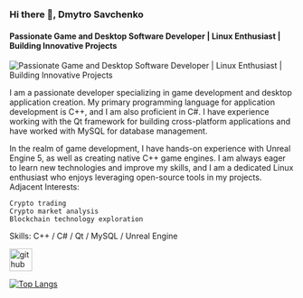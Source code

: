 ### Hi there 👋, Dmytro Savchenko
#### Passionate Game and Desktop Software Developer | Linux Enthusiast | Building Innovative Projects
![Passionate Game and Desktop Software Developer | Linux Enthusiast | Building Innovative Projects](https://arturssmirnovs.github.io/github-profile-readme-generator/images/banner.png)

I am a passionate developer specializing in game development and desktop application creation. My primary programming language for application development is C++, and I am also proficient in C#. I have experience working with the Qt framework for building cross-platform applications and have worked with MySQL for database management.

In the realm of game development, I have hands-on experience with Unreal Engine 5, as well as creating native C++ game engines. I am always eager to learn new technologies and improve my skills, and I am a dedicated Linux enthusiast who enjoys leveraging open-source tools in my projects. 
Adjacent Interests:

    Crypto trading
    Crypto market analysis
    Blockchain technology exploration

Skills: C++ / C# / Qt / MySQL / Unreal Engine



[<img src='https://cdn.jsdelivr.net/npm/simple-icons@3.0.1/icons/github.svg' alt='github' height='40'>](https://github.com/Shell-reversecpp)  

[![Top Langs](https://github-readme-stats.vercel.app/api/top-langs/?username=Shell-reversecpp)](https://github.com/anuraghazra/github-readme-stats)

